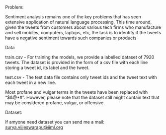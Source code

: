 Problem:

Sentiment analysis remains one of the key problems that has seen extensive application of natural language processing. This time around, given the tweets from customers about various tech firms who manufacture and sell mobiles, computers, laptops, etc, the task is to identify if the tweets have a negative sentiment towards such companies or products

Data

train.csv - For training the models, we provide a labelled dataset of 7920 tweets. The dataset is provided in the form of a csv file with each line storing a tweet id, its label and the tweet.

test.csv - The test data file contains only tweet ids and the tweet text with each tweet in a new line.

Most profane and vulgar terms in the tweets have been replaced with “$&@*#”. However, please note that the dataset still might contain text that may be considered profane, vulgar, or offensive.

Dataset:

If amyone need dataset you can send me a mail: surya.vijjeswarapu@iiml.org
